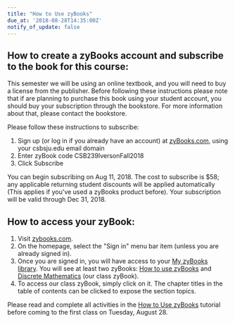 ```yaml
---
title: "How to Use zyBooks"
due_at: '2018-08-28T14:35:00Z'
notify_of_update: false
---
```


## How to create a zyBooks account and subscribe to the book for this course:

This semester we will be using an online textbook, and you will need to buy a
license from the publisher. Before following these instructions please note that
if are planning to purchase this book using your student account, you should buy
your subscription through the bookstore. For more information about that, please
contact the bookstore.

Please follow these instructions to subscribe:

1. Sign up (or log in if you already have an account) at [zyBooks.com][zyBooks],
   using your csbsju.edu email domain
1. Enter zyBook code CSB239IversonFall2018
1. Click Subscribe

You can begin subscribing on Aug 11, 2018. The cost to subscribe is $58; any
applicable returning student discounts will be applied automatically (This
applies if you've used a zyBooks product before). Your subscription will be
valid through Dec 31, 2018. 

## How to access your zyBook:

1. Visit [zybooks.com][zyBooks].
1. On the homepage, select the "Sign in" menu bar item (unless you are already
   signed in).
1. Once you are signed in, you will have access to your [My zyBooks
   library][library]. You will see at least two zyBooks: [How to use
   zyBooks][howto] and [Discrete Mathematics][class] (our class zyBook).
1. To access our class zyBook, simply click on it. The chapter titles in the
   table of contents can be clicked to expose the section topics. 

Please read and complete all activities in the [How to Use zyBooks][howto]
tutorial before coming to the first class on Tuesday, August 28.

<!-- Links -->
[zyBooks]: https://www.zybooks.com/
[library]: https://learn.zybooks.com/library
[class]: https://learn.zybooks.com/zybook/CSB239IversonFall2018
[howto]: https://learn.zybooks.com/zybook/HowToUseZyBooks2

